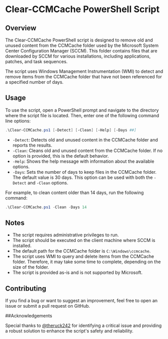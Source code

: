 # Clear-CCMCache PowerShell Script

## Overview

The Clear-CCMCache PowerShell script is designed to remove old and unused content from the CCMCache folder used by the Microsoft System Center Configuration Manager (SCCM). This folder contains files that are downloaded by SCCM for various installations, including applications, patches, and task sequences.

The script uses Windows Management Instrumentation (WMI) to detect and remove items from the CCMCache folder that have not been referenced for a specified number of days.

## Usage

To use the script, open a PowerShell prompt and navigate to the directory where the script file is located. Then, enter one of the following command line options:

```powershell
.\Clear-CCMCache.ps1 [-Detect] [-Clean] [-Help] [-Days ##]
```

- `-Detect`: Detects old and unused content in the CCMCache folder and reports the results.
- `-Clean`: Cleans old and unused content from the CCMCache folder. If no option is provided, this is the default behavior.
- `-Help`: Shows the help message with information about the available options.
- `-Days`: Sets the number of days to keep files in the CCMCache folder. The default value is 30 days. This option can be used with both the `-Detect` and `-Clean` options.

For example, to clean content older than 14 days, run the following command:

```powershell
.\Clear-CCMCache.ps1 -Clean -Days 14
```

## Notes

- The script requires administrative privileges to run.
- The script should be executed on the client machine where SCCM is installed.
- The default path for the CCMCache folder is `C:\Windows\ccmcache`.
- The script uses WMI to query and delete items from the CCMCache folder. Therefore, it may take some time to complete, depending on the size of the folder.
- The script is provided as-is and is not supported by Microsoft.

## Contributing

If you find a bug or want to suggest an improvement, feel free to open an issue or submit a pull request on GitHub.

##Acknowledgements

Special thanks to [@theruck242](https://github.com/theruck242) for identifying a critical issue and providing a robust solution to enhance the script's safety and reliability.
